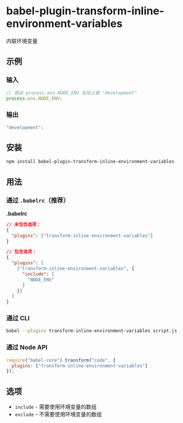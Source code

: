 # babel-plugin-transform-inline-environment-variables

内联环境变量

## 示例

### 输入

```js
// 假设 process.env.NODE_ENV 实际上是 "development"
process.env.NODE_ENV;
```

### 输出

```js
"development";
```

## 安装

```sh
npm install babel-plugin-transform-inline-environment-variables
```

## 用法

### 通过 `.babelrc`（推荐）

**.babelrc**

```json
// 未包含选项：
{
  "plugins": ["transform-inline-environment-variables"]
}

// 包含选项：
{
  "plugins": [
    ["transform-inline-environment-variables", {
      "include": [
        "NODE_ENV"
      ]
    }]
  ]
}
```

### 通过 CLI

```sh
babel --plugins transform-inline-environment-variables script.js
```

### 通过 Node API

```javascript
require("babel-core").transform("code", {
  plugins: ["transform-inline-environment-variables"]
});
```

## 选项

+ `include` - 需要使用环境变量的数组
+ `exclude` - 不需要使用环境变量的数组
